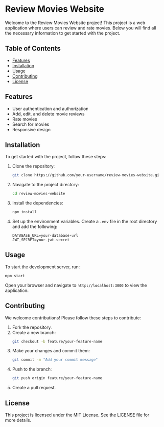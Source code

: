 # Review Movies Website

Welcome to the Review Movies Website project! This project is a web application where users can review and rate movies. Below you will find all the necessary information to get started with the project.

## Table of Contents
- [Features](#features)
- [Installation](#installation)
- [Usage](#usage)
- [Contributing](#contributing)
- [License](#license)

## Features
- User authentication and authorization
- Add, edit, and delete movie reviews
- Rate movies
- Search for movies
- Responsive design

## Installation
To get started with the project, follow these steps:

1. Clone the repository:
    ```bash
    git clone https://github.com/your-username/review-movies-website.git
    ```
2. Navigate to the project directory:
    ```bash
    cd review-movies-website
    ```
3. Install the dependencies:
    ```bash
    npm install
    ```
4. Set up the environment variables. Create a `.env` file in the root directory and add the following:
    ```
    DATABASE_URL=your-database-url
    JWT_SECRET=your-jwt-secret
    ```

## Usage
To start the development server, run:
```bash
npm start
```
Open your browser and navigate to `http://localhost:3000` to view the application.

## Contributing
We welcome contributions! Please follow these steps to contribute:

1. Fork the repository.
2. Create a new branch:
    ```bash
    git checkout -b feature/your-feature-name
    ```
3. Make your changes and commit them:
    ```bash
    git commit -m "Add your commit message"
    ```
4. Push to the branch:
    ```bash
    git push origin feature/your-feature-name
    ```
5. Create a pull request.

## License
This project is licensed under the MIT License. See the [LICENSE](LICENSE) file for more details.
